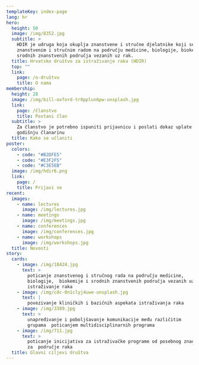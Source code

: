 ```yaml
---
templateKey: index-page
lang: hr
hero:
  height: 50
  image: /img/8352.jpg
  subtitle: >
    HDIR je udruga koja okuplja znanstvene i stručne djelatnike koji se bave
    znanstvenim i stručnim radom na području medicine, biologije, biokemije i
    srodnih znanstvenih područja vezanih uz rak.
  title: Hrvatsko društvo za istraživanje raka (HDIR)
  top: ""
  link:
    page: /o-društvu
    title: O nama
membership:
  height: 28
  image: /img/bill-oxford-tr0pplun6pw-unsplash.jpg
  link:
    page: /članstvo  
    title: Postani član
  subtitle: > 
    Za članstvo je potrebno ispuniti prijavnicu i poslati dokaz uplate za 
    godišnju članarinu
  title: Kako se učlaniti
poster:
  colors:
    - code: "#B2DFE5"
    - code: "#E3F2F5"
    - code: "#C3E5EB"
  image: /img/hdir6.png
  link:
    page: /
    title: Prijavi se
recent:
  images:
    - name: lectures
      image: /img/lectures.jpg
    - name: meetings
      image: /img/meetings.jpg
    - name: conferences
      image: /img/conferences.jpg
    - name: workshops
      image: /img/workshops.jpg
  title: Novosti
story:
  cards:
    - image: /img/18424.jpg
      text: >
        poticanje znanstvenog i stručnog rada na području medicine,
        biologije,  biokemije i srodnih znanstvenih područja vezanih uz
        istraživanje raka
    - image: /img/cdc-0n1clyj4uwe-unsplash.jpg
      text: |
        povezivanje kliničkih i bazičnih aspekata istraživanja raka
    - image: /img/3389.jpg
      text: >
        unapređivanje i poboljšavanje komunikacije među različitim
        grupama  poticanjem multidisciplinarnih programa
    - image: /img/711.jpg
      text: >
        poticanje inicijativa za istraživačke programe od posebnog značaja
        za  područje raka
  title: Glavni ciljevi društva
---
```

